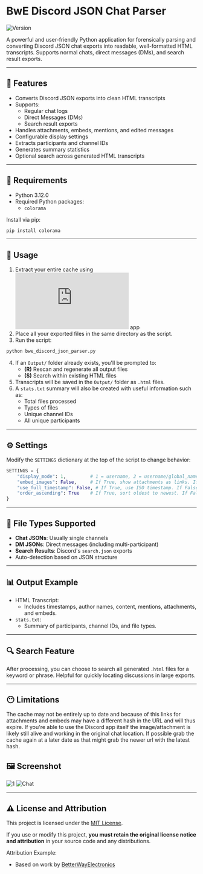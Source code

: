 
# BwE Discord JSON Chat Parser

![Version](https://img.shields.io/badge/version-1.0.0-blue.svg)

A powerful and user-friendly Python application for forensically parsing and converting Discord JSON chat exports into readable, well-formatted HTML transcripts. Supports normal chats, direct messages (DMs), and search result exports.

---

## 🔧 Features

- Converts Discord JSON exports into clean HTML transcripts
- Supports:
  - Regular chat logs
  - Direct Messages (DMs)
  - Search result exports
- Handles attachments, embeds, mentions, and edited messages
- Configurable display settings
- Extracts participants and channel IDs
- Generates summary statistics
- Optional search across generated HTML transcripts

---

## 🧰 Requirements

- Python 3.12.0
- Required Python packages:
  - `colorama`

Install via pip:
```bash
pip install colorama
```

---

## 📁 Usage

1. Extract your entire cache using ![Nirsoft's ChromeCacheView](https://www.nirsoft.net/utils/chrome_cache_view.html) app
2. Place all your exported files in the same directory as the script.
3. Run the script:
```bash
python bwe_discord_json_parser.py
```
4. If an `Output/` folder already exists, you'll be prompted to:
   - **(R)** Rescan and regenerate all output files
   - **(S)** Search within existing HTML files
5. Transcripts will be saved in the `Output/` folder as `.html` files.
6. A `stats.txt` summary will also be created with useful information such as:
   - Total files processed
   - Types of files
   - Unique channel IDs
   - All unique participants

---

## ⚙️ Settings

Modify the `SETTINGS` dictionary at the top of the script to change behavior:

```python
SETTINGS = {
    "display_mode": 1,         # 1 = username, 2 = username/global_name, 3 = username/global_name/id
    "embed_images": False,     # If True, show attachments as links. If False, embed them as <img>
    "use_full_timestamp": False, # If True, use ISO timestamp. If False, show human-readable format
    "order_ascending": True    # If True, sort oldest to newest. If False, keep default order
}
```

---

## 🧪 File Types Supported

- **Chat JSONs**: Usually single channels
- **DM JSONs**: Direct messages (including multi-participant)
- **Search Results**: Discord's `search.json` exports
- Auto-detection based on JSON structure

---

## 📊 Output Example

- HTML Transcript:
  - Includes timestamps, author names, content, mentions, attachments, and embeds.
- `stats.txt`:
  - Summary of participants, channel IDs, and file types.

---

## 🔍 Search Feature

After processing, you can choose to search all generated `.html` files for a keyword or phrase. Helpful for quickly locating discussions in large exports.

---

## 😶 Limitations

The cache may not be entirely up to date and because of this links for attachments and embeds may have a different hash in the URL and will thus expire. If you're able to use the Discord app itself the image/attachment is likely still alive and working in the original chat location. If possible grab the cache again at a later date as that might grab the newer url with the latest hash.

## 🖼️ Screenshot

![1](https://i.imgur.com/mmPSSAT.png)
![Chat](https://i.imgur.com/qgY607S.jpeg)

---

## ⚠️ License and Attribution

This project is licensed under the [MIT License](LICENSE).

If you use or modify this project, **you must retain the original license notice and attribution** in your source code and any distributions.

Attribution Example:
- Based on work by [BetterWayElectronics](https://github.com/betterwayelectronics)
